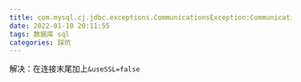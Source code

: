 ```yaml
---
title: com.mysql.cj.jdbc.exceptions.CommunicationsException:Communications link failure
date: 2022-01-10 20:11:55
tags: 数据库 sql
categories: 踩坑
---
```


<!--more-->

解决：在连接末尾加上`&useSSL=false`